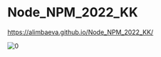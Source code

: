 
# Node_NPM_2022_KK




https://alimbaeva.github.io/Node_NPM_2022_KK/





![0](https://user-images.githubusercontent.com/88249718/162623896-1f6a826b-99df-4e0b-81f4-16cea9928383.png)
